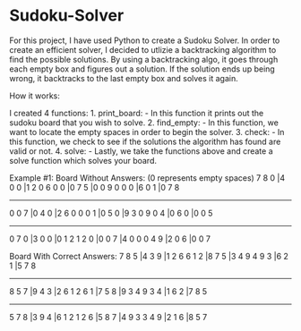 # Sudoku-Solver

For this project, I have used Python to create a Sudoku Solver. In order to create an efficient solver, I decided to utlizie a backtracking algorithm to find the possible solutions. By using a backtracking algo, it goes through each empty box and figures out a solution. If the solution ends up being wrong, it backtracks to the last empty box and solves it again. 

How it works:

I created 4 functions:
    1. print_board:
            - In this function it prints out the sudoku board that you wish to solve.
    2. find_empty:
            - In this function, we want to locate the empty spaces in order to begin the solver. 
    3. check:
            - In this function, we check to see if the solutions the algorithm has found are valid or not. 
    4. solve:
            - Lastly, we take the functions above and create a solve function which solves your board. 


Example #1:
Board Without Answers: (0 represents empty spaces)
7 8 0 |4 0 0 |1 2 0
6 0 0 |0 7 5 |0 0 9
0 0 0 |6 0 1 |0 7 8
- - - - - - - - - - 
0 0 7 |0 4 0 |2 6 0
0 0 1 |0 5 0 |9 3 0
9 0 4 |0 6 0 |0 0 5
- - - - - - - - - - 
0 7 0 |3 0 0 |0 1 2
1 2 0 |0 0 7 |4 0 0
0 4 9 |2 0 6 |0 0 7

Board With Correct Answers:
7 8 5 |4 3 9 |1 2 6
6 1 2 |8 7 5 |3 4 9
4 9 3 |6 2 1 |5 7 8
- - - - - - - - - - 
8 5 7 |9 4 3 |2 6 1
2 6 1 |7 5 8 |9 3 4
9 3 4 |1 6 2 |7 8 5
- - - - - - - - - - 
5 7 8 |3 9 4 |6 1 2
1 2 6 |5 8 7 |4 9 3
3 4 9 |2 1 6 |8 5 7
